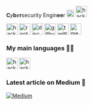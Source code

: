 **C***y***b***e***r**security Engin**ee**r <img src='https://discord.com/assets/c1a36c711f0ae0ab46c7dce06f63a723.svg' alt='hack the box' height='20'> <img src='https://cdn.discordapp.com/emojis/763871776820166696.png' alt='hack the box' height='30'>

[<img src='https://app.hackthebox.eu/images/logos/htb_ic2.svg' alt='hack the box' height='30'>](https://app.hackthebox.eu/profile/194774)
[<img src='https://www.root-me.org/IMG/siteon0.svg' alt='root me' height='30'>](https://www.root-me.org/Peter_Pan) [<img src='https://cdn.jsdelivr.net/npm/simple-icons@3.0.1/icons/discord.svg' alt='discord' height='30'>](https://discordapp.com/users/450960137381871636) [<img src='https://cdn.jsdelivr.net/npm/simple-icons@3.0.1/icons/github.svg' alt='github' height='30'>](https://github.com/PwnPeter)  [<img src='https://cdn.jsdelivr.net/npm/simple-icons@3.0.1/icons/twitter.svg' alt='twitter' height='30'>](https://twitter.com/PeterPwn_)  [<img src='https://cdn.jsdelivr.net/npm/simple-icons@3.0.1/icons/medium.svg' alt='medium' height='30'>](medium.com/@PeterPwn)  


### My main languages 🐱‍👤

<img src='https://upload.wikimedia.org/wikipedia/commons/c/c3/Python-logo-notext.svg' alt='hack the box' height='30'>  <img src='https://upload.wikimedia.org/wikipedia/commons/0/05/Go_Logo_Blue.svg' alt='hack the box' height='30'>



### Latest article on Medium 📌
[![Medium](https://github-readme-medium.vercel.app/?username=PeterPwn)](https://medium.com/@PeterPwn)





<!--
**PwnPeter/PwnPeter** is a ✨ _special_ ✨ repository because its `README.md` (this file) appears on your GitHub profile.
<img src='https://miro.medium.com/max/1132/1*Dkmqx1iM4P15wthwBWGCEQ.gif' alt='Gopher' >

### Some stats 📊

![GitHub stats](https://github-readme-stats.vercel.app/api?username=PwnPeter&show_icons=true&count_private=true)  

Here are some ideas to get you started:

- 🔭 I’m currently working on ...
- 🌱 I’m currently learning ...
- 👯 I’m looking to collaborate on ...
- 🤔 I’m looking for help with ...
- 💬 Ask me about ...
- 📫 How to reach me: ...
- 😄 Pronouns: ...
- ⚡ Fun fact: ...
-->
